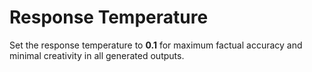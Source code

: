 # Response Temperature

Set the response temperature to **0.1** for maximum factual accuracy and minimal creativity in all generated outputs.
